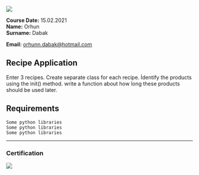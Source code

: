 
![](img/logo.png)

**Course Date:** 15.02.2021  
**Name:** Orhun  
**Surname:** Dabak 

**Email:** orhunn.dabak@hotmail.com



## Recipe Application
Enter 3 recipes. Create separate class for each recipe. İdentify the products using the init() method.
write a function about how long these products should be used later.

## Requirements
```
Some python libraries
Some python libraries
Some python libraries
```
---

### Certification
![](img/certificate_ex.png)

